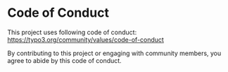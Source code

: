 # Code of Conduct

This project uses following code of conduct: https://typo3.org/community/values/code-of-conduct

By contributing to this project or engaging with community members, you agree to abide by this code of conduct.
